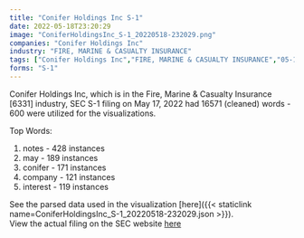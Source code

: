 ```yaml
---
title: "Conifer Holdings Inc S-1"
date: 2022-05-18T23:20:29
image: "ConiferHoldingsInc_S-1_20220518-232029.png"
companies: "Conifer Holdings Inc"
industry: "FIRE, MARINE & CASUALTY INSURANCE"
tags: ["Conifer Holdings Inc","FIRE, MARINE & CASUALTY INSURANCE","05-17-2022","S-1"]
forms: "S-1"
---
```

Conifer Holdings Inc, which is in the Fire, Marine & Casualty Insurance [6331] industry, SEC S-1 filing on May 17, 2022 had 16571 (cleaned) words - 600 were utilized for the visualizations.

Top Words:
1. notes - 428 instances
2. may - 189 instances
3. conifer - 171 instances
4. company - 121 instances
5. interest - 119 instances


See the parsed data used in the visualization [here]({{< staticlink name=ConiferHoldingsInc_S-1_20220518-232029.json >}}).  
View the actual filing on the SEC website [here](https://www.sec.gov/Archives/edgar/data/1502292/0001140361-22-019616.txt)